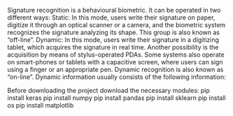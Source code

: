 Signature recognition is a behavioural biometric. It can be operated in two different ways: Static: In this mode, users write their signature on paper, digitize it through an optical scanner or a camera, and the biometric system recognizes the signature analyzing its shape. This group is also known as “off-line”. Dynamic: In this mode, users write their signature in a digitizing tablet, which acquires the signature in real time. Another possibility is the acquisition by means of stylus-operated PDAs. Some systems also operate on smart-phones or tablets with a capacitive screen, where users can sign using a finger or an appropriate pen. Dynamic recognition is also known as “on-line”. Dynamic information usually consists of the following information:

Before downloading the project download the necessary modules: pip install keras pip install numpy pip install pandas pip install sklearn pip install os pip install matplotlib
